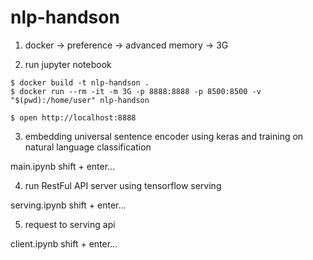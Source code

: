 
# nlp-handson

1. docker -> preference -> advanced memory -> 3G

2. run jupyter notebook

```
$ docker build -t nlp-handson .
$ docker run --rm -it -m 3G -p 8888:8888 -p 8500:8500 -v "$(pwd):/home/user" nlp-handson
```

```
$ open http://localhost:8888
```

3. embedding universal sentence encoder using keras and training on natural language classification

main.ipynb shift + enter...

4. run RestFul API server using tensorflow serving

serving.ipynb shift + enter...

5. request to serving api

client.ipynb shift + enter...
